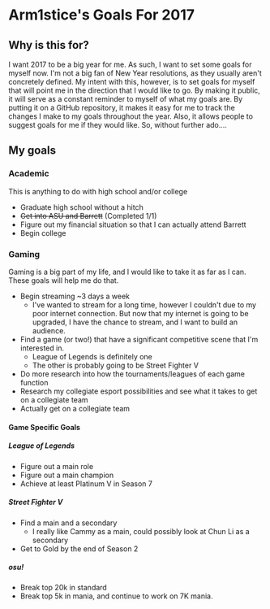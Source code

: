 # Arm1stice's Goals For 2017
## Why is this for?
I want 2017 to be a big year for me. As such, I want to set some goals for myself now. I'm not a big fan of New Year resolutions, as they usually aren't concretely defined. My intent with this, however, is to set goals for myself that will point me in the direction that I would like to go. By making it public, it will serve as a constant reminder to myself of what my goals are. By putting it on a GitHub repository, it makes it easy for me to track the changes I make to my goals throughout the year. Also, it allows people to suggest goals for me if they would like. So, without further ado....

## My goals
### Academic
This is anything to do with high school and/or college
- Graduate high school without a hitch
- ~~Get into ASU and Barrett~~ (Completed 1/1)
- Figure out my financial situation so that I can actually attend Barrett
- Begin college

### Gaming
Gaming is a big part of my life, and I would like to take it as far as I can. These goals will help me do that.
- Begin streaming ~3 days a week
  - I've wanted to stream for a long time, however I couldn't due to my poor internet connection. But now that my internet is going to be upgraded, I have the chance to stream, and I want to build an audience.
- Find a game (or two!) that have a significant competitive scene that I'm interested in.
  - League of Legends is definitely one
  - The other is probably going to be Street Fighter V
- Do more research into how the tournaments/leagues of each game function
- Research my collegiate esport possibilities and see what it takes to get on a collegiate team
- Actually get on a collegiate team

#### Game Specific Goals
##### League of Legends
- Figure out a main role
- Figure out a main champion
- Achieve at least Platinum V in Season 7

##### Street Fighter V
- Find a main and a secondary
  - I really like Cammy as a main, could possibly look at Chun Li as a secondary
- Get to Gold by the end of Season 2

##### osu!
- Break top 20k in standard
- Break top 5k in mania, and continue to work on 7K mania.

